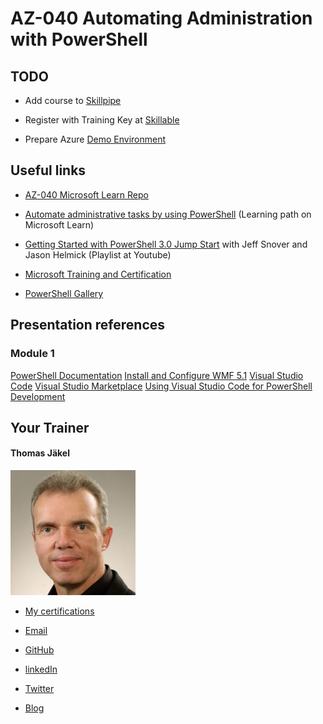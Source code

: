 # AZ-040 Automating Administration with PowerShell

## TODO

* Add course to [Skillpipe](https://skillpipe.com)

* Register with Training Key at [Skillable](https://brainymotion.learnondemand.net)

* Prepare Azure [Demo Environment](PrepareDemoEnvironment.md)



## Useful links

* [AZ-040 Microsoft Learn Repo](https://github.com/MicrosoftLearning/AZ-040T00-Automating-Administration-with-PowerShell)

* [Automate administrative tasks by using PowerShell](https://docs.microsoft.com/en-us/learn/paths/powershell/) (Learning path on Microsoft Learn)

* [Getting Started with PowerShell 3.0 Jump Start](https://www.youtube.com/playlist?list=PLyJiOytEPs4etH7Ujq7PU7jlOlHL-9RmV) with Jeff Snover and Jason Helmick (Playlist at Youtube)

* [Microsoft Training and Certification](https://aka.ms/traincertposter)

* [PowerShell Gallery](https://www.powershellgallery.com/)


## Presentation references

### Module 1

[PowerShell Documentation](https://docs.microsoft.com/en-us/powershell/)
[Install and Configure WMF 5.1](https://docs.microsoft.com/en-us/powershell/scripting/windows-powershell/wmf/setup/install-configure)
[Visual Studio Code](https://code.visualstudio.com/)
[Visual Studio Marketplace](https://marketplace.visualstudio.com/items?itemName=ms-vscode.PowerShell)
[Using Visual Studio Code for PowerShell Development](https://docs.microsoft.com/en-us/powershell/scripting/dev-cross-plat/vscode/using-vscode)




##  Your Trainer

#### Thomas Jäkel

<img src="https://github.com/www42/AFT/blob/5e0f3e5e76a66736eaf06845fafd9ce035d73b30/Profilbild.jpg" width="200"/>

* [My certifications](https://www.credly.com/users/thomas-jakel)

* [Email](mailto:thomas.jaekel@brainymotion.de?subject=AZ-040)

* [GitHub](https://github.com/www42)

* [linkedIn](https://linkedin.com/in/tjkkll)

* [Twitter](https://twitter.com/tjkkll)

* [Blog](https://blog.az.training)